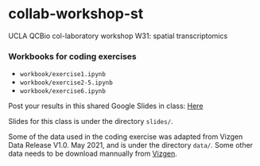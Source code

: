 # collab-workshop-st
UCLA QCBio col-laboratory workshop W31: spatial transcriptomics

### Workbooks for coding exercises
- `workbook/exercise1.ipynb`
- `workbook/exercise2-5.ipynb`
- `workbook/exercise6.ipynb`



Post your results in this shared Google Slides in class: 
[Here](https://docs.google.com/presentation/d/1BJO6ZToXpIzHMMmAR_KNxkT_eZfUxVDnEAvDalDcbEo/edit?usp=sharing)

Slides for this class is under the directory `slides/`.

Some of the data used in the coding exercise was adapted from Vizgen Data Release V1.0. May 2021, and is under the directory `data/`. Some other data needs to be download mannually from [Vizgen](https://info.vizgen.com/mouse-brain-map).


